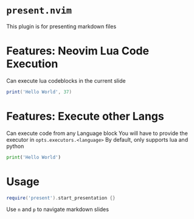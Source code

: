# `present.nvim`

This plugin is for presenting markdown files

# Features: Neovim Lua Code Execution

Can execute lua codeblocks in the current slide

```lua
print('Hello World', 37)
```

# Features: Execute other Langs

Can execute code from any Language block
You will have to provide the executor in `opts.executors.<language>`
By default, only supports lua and python

```python
print('Hello World')
```
# Usage

```lua
require('present').start_presentation {}
```

Use `n` and `p` to navigate markdown slides
